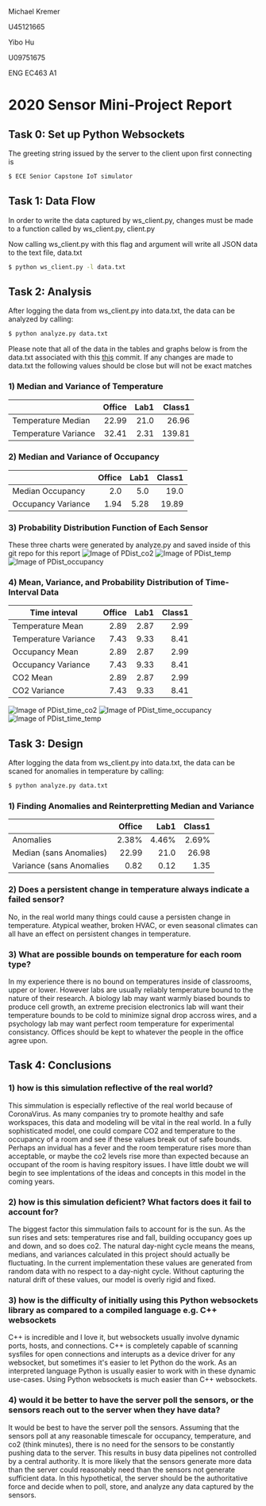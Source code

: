 Michael Kremer

U45121665

Yibo Hu

U09751675

ENG EC463 A1
# 2020 Sensor Mini-Project Report

## Task 0: Set up Python Websockets
The greeting string issued by the server to the client upon first connecting is
```sh
$ ECE Senior Capstone IoT simulator
```

## Task 1: Data Flow
In order to write the data captured by ws_client.py, changes must be made to a function called by ws_client.py, client.py

Now calling ws_client.py with this flag and argument will write all JSON data to the text file, data.txt

```sh
$ python ws_client.py -l data.txt
```

## Task 2: Analysis
After logging the data from ws_client.py into data.txt, the data can be analyzed by calling:

```sh
$ python analyze.py data.txt
```

Please note that all of the data in the tables and graphs below is from the data.txt associated with this
[this](https://github.com/KremerMichael/2020-sensor-miniproject/blob/6372537ed613fa56e83726780b3addd828012b5c/Report.md)
commit. If any changes are made to data.txt the following values should be close but will not be exact matches

### 1) Median and Variance of Temperature

|                      | Office | Lab1 | Class1 |
|----------------------|-------:|-----:|-------:|
| Temperature Median   |  22.99 | 21.0 |  26.96 |
| Temperature Variance |  32.41 | 2.31 | 139.81 |

### 2) Median and Variance of Occupancy

|                    | Office | Lab1 | Class1 |
|--------------------|-------:|-----:|-------:|
| Median Occupancy   |    2.0 |  5.0 |   19.0 |
| Occupancy Variance |   1.94 | 5.28 |  19.89 |


### 3) Probability Distribution Function of Each Sensor

These three charts were generated by analyze.py and saved inside of this git repo for this report
![Image of PDist_co2](https://github.com/KremerMichael/2020-sensor-miniproject/blob/main/graphs/PDist_co2.png)
![Image of PDist_temp](https://github.com/KremerMichael/2020-sensor-miniproject/blob/main/graphs/PDist_temp.png)
![Image of PDist_occupancy](https://github.com/KremerMichael/2020-sensor-miniproject/blob/main/graphs/PDist_occupancy.png)

### 4) Mean, Variance, and Probability Distribution of Time-Interval Data

| Time inteval         | Office | Lab1 | Class1 |
|----------------------|-------:|-----:|-------:|
| Temperature Mean     |   2.89 | 2.87 |   2.99 |
| Temperature Variance |   7.43 | 9.33 |   8.41 |
| Occupancy Mean       |   2.89 | 2.87 |   2.99 |
| Occupancy Variance   |   7.43 | 9.33 |   8.41 |
| CO2 Mean             |   2.89 | 2.87 |   2.99 |
| CO2 Variance         |   7.43 | 9.33 |   8.41 |

![Image of PDist_time_co2](https://github.com/KremerMichael/2020-sensor-miniproject/blob/main/graphs/PDist_time_co2.png)
![Image of PDist_time_occupancy](https://github.com/KremerMichael/2020-sensor-miniproject/blob/main/graphs/PDist_time_occupancy.png)
![Image of PDist_time_temp](https://github.com/KremerMichael/2020-sensor-miniproject/blob/main/graphs/PDist_time_temp.png)

## Task 3: Design
After logging the data from ws_client.py into data.txt, the data can be scaned for anomalies in temperature by calling:

```sh
$ python analyze.py data.txt
```

### 1) Finding Anomalies and Reinterpretting Median and Variance
|                          | Office |  Lab1 | Class1 |
|--------------------------|-------:|------:|-------:|
| Anomalies                |  2.38% | 4.46% |  2.69% |
| Median (sans Anomalies)  |  22.99 |  21.0 |  26.98 |
| Variance (sans Anomalies |   0.82 |  0.12 |   1.35 |

### 2) Does a persistent change in temperature always indicate a failed sensor?
No, in the real world many things could cause a persisten change in temperature. Atypical weather, broken HVAC, or even seasonal climates 
can all have an effect on persistent changes in temperature.

### 3) What are possible bounds on temperature for each room type?
In my experience there is no bound on temperatures inside of classrooms, upper or lower. However labs are usually reliably temperature bound 
to the nature of their research. A biology lab may want warmly biased bounds to produce cell growth, an extreme precision electronics lab 
will want their temperature bounds to be cold to minimize signal drop accross wires, and a psychology lab may want perfect room temperature 
for experimental consistancy. Offices should be kept to whatever the people in the office agree upon.

## Task 4: Conclusions

### 1) how is this simulation reflective of the real world?
This simmulation is especially reflective of the real world because of CoronaVirus. As many companies try to promote healthy and safe 
workspaces, this data and modeling will be vital in the real world. In a fully sophisticated model, one could compare CO2 and temperature 
to the occupancy of a room and see if these values break out of safe bounds. Perhaps an invidual has a fever and the room temperature rises 
more than acceptable, or maybe the co2 levels rise more than expected because an occupant of the room is having respitory issues. I have 
little doubt we will begin to see implentations of the ideas and concepts in this model in the coming years.

### 2) how is this simulation deficient? What factors does it fail to account for?
The biggest factor this simmulation fails to account for is the sun. As the sun rises and sets: temperatures rise and fall, building 
occupancy goes up and down, and so does co2. The natural day-night cycle means the means, medians, and variances calculated in this project 
should actually be fluctuating. In the current implementation these values are generated from random data with no respect to a day-night 
cycle. Without capturing the natural drift of these values, our model is overly rigid and fixed.

### 3) how is the difficulty of initially using this Python websockets library as compared to a compiled language e.g. C++ websockets
C++ is incredible and I love it, but websockets usually involve dynamic ports, hosts, and connections. C++ is completely capable of scanning 
sysfiles for open connections and interupts as a device driver for any websocket, but sometimes it's easier to let Python do the work. As 
an interpreted language Python is usually easier to work with in these dynamic use-cases. Using Python websockets is much easier than C++ 
websockets.

### 4) would it be better to have the server poll the sensors, or the sensors reach out to the server when they have data?
It would be best to have the server poll the sensors. Assuming that the sensors poll at any reasonable timescale for occupancy, 
temperature, and co2 (think minutes), there is no need for the sensors to be constantly pushing data to the server. This results 
in busy data pipelines not controlled by a central authority. It is more likely that the sensors generate more data than the server 
could reasonably need than the sensors not generate sufficient data. In this hypothetical, the server should be the authoritative 
force and decide when to poll, store, and analyze any data captured by the sensors.
